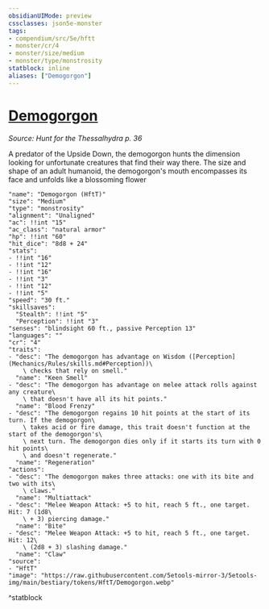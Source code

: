 ```yaml
---
obsidianUIMode: preview
cssclasses: json5e-monster
tags:
- compendium/src/5e/hftt
- monster/cr/4
- monster/size/medium
- monster/type/monstrosity
statblock: inline
aliases: ["Demogorgon"]
---
```

# [Demogorgon](Mechanics\bestiary\monstrosity/demogorgon-hftt.md)
*Source: Hunt for the Thessalhydra p. 36*  

A predator of the Upside Down, the demogorgon hunts the dimension looking for unfortunate creatures that find their way there. The size and shape of an adult humanoid, the demogorgon's mouth encompasses its face and unfolds like a blossoming flower

```statblock
"name": "Demogorgon (HftT)"
"size": "Medium"
"type": "monstrosity"
"alignment": "Unaligned"
"ac": !!int "15"
"ac_class": "natural armor"
"hp": !!int "60"
"hit_dice": "8d8 + 24"
"stats":
- !!int "16"
- !!int "12"
- !!int "16"
- !!int "3"
- !!int "12"
- !!int "5"
"speed": "30 ft."
"skillsaves":
  "Stealth": !!int "5"
  "Perception": !!int "3"
"senses": "blindsight 60 ft., passive Perception 13"
"languages": ""
"cr": "4"
"traits":
- "desc": "The demogorgon has advantage on Wisdom ([Perception](Mechanics/Rules/skills.md#Perception))\
    \ checks that rely on smell."
  "name": "Keen Smell"
- "desc": "The demogorgon has advantage on melee attack rolls against any creature\
    \ that doesn't have all its hit points."
  "name": "Blood Frenzy"
- "desc": "The demogorgon regains 10 hit points at the start of its turn. If the demogorgon\
    \ takes acid or fire damage, this trait doesn't function at the start of the demogorgon's\
    \ next turn. The demogorgon dies only if it starts its turn with 0 hit points\
    \ and doesn't regenerate."
  "name": "Regeneration"
"actions":
- "desc": "The demogorgon makes three attacks: one with its bite and two with its\
    \ claws."
  "name": "Multiattack"
- "desc": "Melee Weapon Attack: +5 to hit, reach 5 ft., one target. Hit: 7 (1d8\
    \ + 3) piercing damage."
  "name": "Bite"
- "desc": "Melee Weapon Attack: +5 to hit, reach 5 ft., one target. Hit: 12\
    \ (2d8 + 3) slashing damage."
  "name": "Claw"
"source":
- "HftT"
"image": "https://raw.githubusercontent.com/5etools-mirror-3/5etools-img/main/bestiary/tokens/HftT/Demogorgon.webp"
```
^statblock